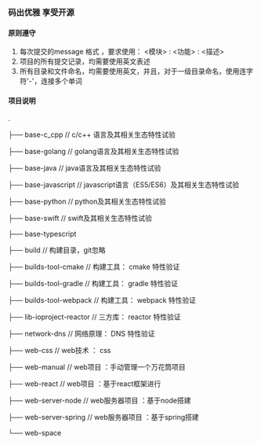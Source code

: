 ### 码出优雅 享受开源


#### 原则遵守
1. 每次提交的message 格式 ，要求使用： <模块> : <功能> : <描述> 
2. 项目的所有提交记录，均需要使用英文表述
3. 所有目录和文件命名，均需要使用英文，并且，对于一级目录命名，使用连字符'-'，连接多个单词




#### 项目说明
.

├── base-c_cpp // c/c++ 语言及其相关生态特性试验 

├── base-golang // golang语言及其相关生态特性试验

├── base-java // java语言及其相关生态特性试验

├── base-javascript // javascript语言（ES5/ES6）及其相关生态特性试验

├── base-python // python及其相关生态特性试验

├── base-swift // swift及其相关生态特性试验

├── base-typescript 

├── build // 构建目录，git忽略

├── builds-tool-cmake // 构建工具： cmake 特性验证

├── builds-tool-gradle // 构建工具： gradle 特性验证

├── builds-tool-webpack // 构建工具： webpack 特性验证

├── lib-ioproject-reactor  // 三方库： reactor 特性验证

├── network-dns  // 网络原理： DNS 特性验证

├── web-css // web技术 ： css

├── web-manual  // web项目 ：手动管理一个万花筒项目

├── web-react // web项目 ：基于react框架进行

├── web-server-node  // web服务器项目 ：基于node搭建

├── web-server-spring // web服务器项目 ：基于spring搭建

└── web-space 

